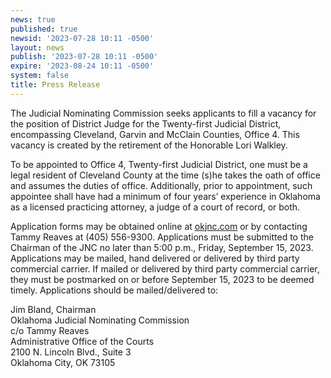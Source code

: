 ```yaml
---
news: true
published: true
newsid: '2023-07-28 10:11 -0500'
layout: news
publish: '2023-07-28 10:11 -0500'
expire: '2023-08-24 10:11 -0500'
system: false
title: Press Release
---
```

The Judicial Nominating Commission seeks applicants to fill a vacancy for the position of District Judge for the Twenty-first Judicial District, encompassing Cleveland, Garvin and McClain Counties, Office 4. This vacancy is created by the retirement of the Honorable Lori Walkley.

To be appointed to Office 4, Twenty-first Judicial District, one must be a legal resident of Cleveland County at the time (s)he takes the oath of office and assumes the duties of office.  Additionally, prior to appointment, such appointee shall have had a minimum of four years’ experience in Oklahoma as a licensed practicing attorney, a judge of a court of record, or both.

Application forms may be obtained online at [okjnc.com](https://www.okjnc.com) or by contacting Tammy Reaves at (405) 556-9300. Applications must be submitted to the Chairman of the JNC no later than 5:00 p.m., Friday, September 15, 2023.  Applications may be mailed, hand delivered or delivered by third party commercial carrier.  If mailed or delivered by third party commercial carrier, they must be postmarked on or before September 15, 2023 to be deemed timely.  Applications should be mailed/delivered to:  

Jim Bland, Chairman  
Oklahoma Judicial Nominating Commission  
c/o Tammy Reaves  
Administrative Office of the Courts  
2100 N. Lincoln Blvd., Suite 3  
Oklahoma City, OK 73105
